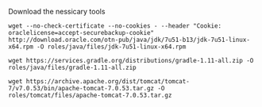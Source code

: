 


Download the nessicary tools

    wget --no-check-certificate --no-cookies - --header "Cookie: oraclelicense=accept-securebackup-cookie" http://download.oracle.com/otn-pub/java/jdk/7u51-b13/jdk-7u51-linux-x64.rpm -O roles/java/files/jdk-7u51-linux-x64.rpm

    wget https://services.gradle.org/distributions/gradle-1.11-all.zip -O roles/java/files/gradle-1.11-all.zip
    
    wget https://archive.apache.org/dist/tomcat/tomcat-7/v7.0.53/bin/apache-tomcat-7.0.53.tar.gz -O roles/tomcat/files/apache-tomcat-7.0.53.tar.gz
